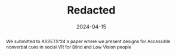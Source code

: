 ---
title: Redacted
image: "https://github.com/rgonzalezp/rgonzalezp.github.io/blob/main/src/assets/img/general/MailASSETS.png?raw=true"
date: 2024-04-15
abstract: We submitted to ASSETS'24 a paper where we present designs for Accessible nonverbal cues in social VR for Blind and Low Vision people
subtext: Submitted!
---